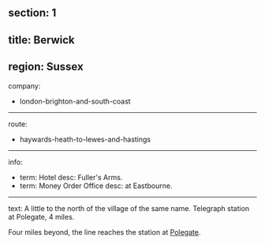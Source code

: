 section: 1
----
title: Berwick
----
region: Sussex
----
company:
- london-brighton-and-south-coast
----
route:
- haywards-heath-to-lewes-and-hastings
----
info:
- term: Hotel
  desc: Fuller's Arms.
- term: Money Order Office
  desc: at Eastbourne.
----
text: A little to the north of the village of the same name. Telegraph station at Polegate, 4 miles.

Four miles beyond, the line reaches the station at [Polegate](/stations/polegate).
